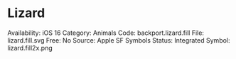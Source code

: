 # Lizard

Availability: iOS 16
Category: Animals
Code: backport.lizard.fill
File: lizard.fill.svg
Free: No
Source: Apple SF Symbols
Status: Integrated
Symbol: lizard.fill2x.png